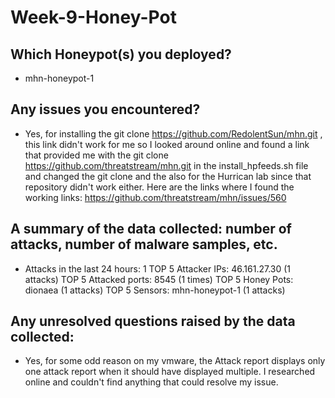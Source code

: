 # Week-9-Honey-Pot

## Which Honeypot(s) you deployed?
* mhn-honeypot-1 

## Any issues you encountered?
* Yes, for installing the git clone https://github.com/RedolentSun/mhn.git , this link didn't work for me so I looked around online and found a link that provided me with the git clone https://github.com/threatstream/mhn.git in the install_hpfeeds.sh file and changed the git clone and the also for the Hurrican lab since that repository didn't work either. Here are the links where I found the working links:
https://github.com/threatstream/mhn/issues/560 

## A summary of the data collected: number of attacks, number of malware samples, etc.
* Attacks in the last 24 hours: 1
TOP 5 Attacker IPs: 46.161.27.30 (1 attacks)
TOP 5 Attacked ports: 8545 (1 times)
TOP 5 Honey Pots: dionaea (1 attacks)
TOP 5 Sensors: mhn-honeypot-1 (1 attacks)

## Any unresolved questions raised by the data collected:
* Yes, for some odd reason on my vmware, the Attack report displays only one attack report when it should have displayed multiple. I researched online and couldn't find anything that could resolve my issue. 

